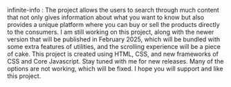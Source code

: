 infinite-info : The project allows the users to search through much content that not only gives information about what you want to know but also provides a unique platform where you can buy or sell the products directly to the consumers. I am still working on this project, along with the newer version that will be published in February 2025, which will be bundled with some extra features of utilities, and the scrolling experience will be a piece of cake. This project is created using HTML, CSS, and new frameworks of CSS and Core Javascript. Stay tuned with me for new releases. Many of the options are not working, which will be fixed. I hope you will support and like this project. 
